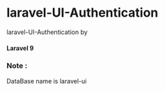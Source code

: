 # laravel-UI-Authentication
 laravel-UI-Authentication by <h4> Laravel 9 </h4>
<h3>Note : </h3> DataBase name is laravel-ui
